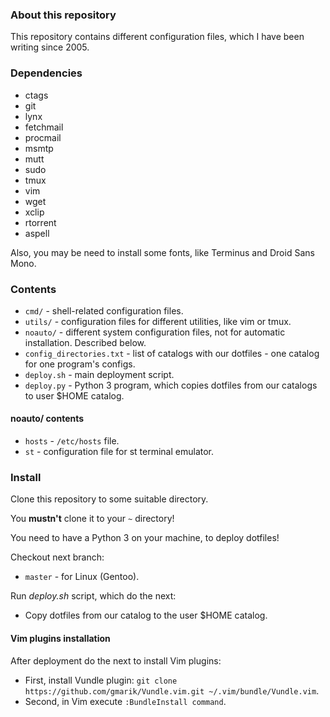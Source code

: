 ### About this repository

This repository contains different configuration files, which I
have been writing since 2005.

### Dependencies

* ctags
* git
* lynx
* fetchmail
* procmail
* msmtp
* mutt
* sudo
* tmux
* vim
* wget
* xclip
* rtorrent
* aspell

Also, you may be need to install some fonts, like Terminus and Droid Sans Mono.

### Contents

* `cmd/` - shell-related configuration files.
* `utils/` - configuration files for different utilities, like vim or tmux.
* `noauto/` - different system configuration files, not for automatic installation. Described below.
* `config_directories.txt` - list of catalogs with our dotfiles - one catalog for one program's configs.
* `deploy.sh` - main deployment script.
* `deploy.py` - Python 3 program, which copies dotfiles from our catalogs to user $HOME catalog.

#### noauto/ contents

* `hosts` - `/etc/hosts` file.
* `st` - configuration file for st terminal emulator.

### Install

Clone this repository to some suitable directory.

You **mustn't** clone it to your `~` directory!

You need to have a Python 3 on your machine, to deploy dotfiles!

Checkout next branch:
* `master` - for Linux (Gentoo).

Run *deploy.sh* script, which do the next:
* Copy dotfiles from our catalog to the user $HOME catalog.

#### Vim plugins installation

After deployment do the next to install Vim plugins:
* First, install Vundle plugin: `git clone https://github.com/gmarik/Vundle.vim.git ~/.vim/bundle/Vundle.vim`.
* Second, in Vim execute `:BundleInstall command`.

